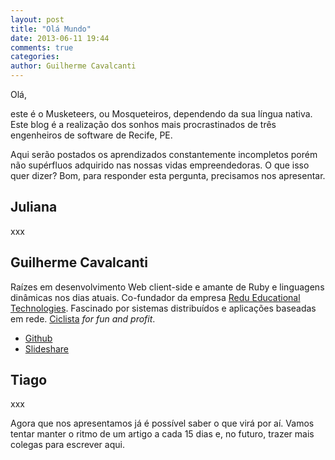 ```yaml
---
layout: post
title: "Olá Mundo"
date: 2013-06-11 19:44
comments: true
categories:
author: Guilherme Cavalcanti
---
```


Olá,

este é o Musketeers, ou Mosqueteiros, dependendo da sua língua nativa. Este blog é a realização dos sonhos mais procrastinados de três engenheiros de software de Recife, PE.

Aqui serão postados os aprendizados constantemente incompletos porém não supérfluos adquirido nas nossas vidas empreendedoras. O que isso quer dizer? Bom, para responder esta pergunta, precisamos nos apresentar.

## Juliana

xxx

## Guilherme Cavalcanti

Raízes em desenvolvimento Web client-side e amante de Ruby e linguagens dinâmicas nos dias atuais. Co-fundador da empresa [Redu Educational Technologies](http://redu.com.br). Fascinado por sistemas distribuídos e aplicações baseadas em rede. [Ciclista](http://www.strava.com/athletes/1339443) *for fun and profit*.

- [Github](http://github.com/guiocavalcanti)
- [Slideshare](http://www.slideshare.net/guiocavalcanti/)

## Tiago

xxx

Agora que nos apresentamos já é possível saber o que virá por aí. Vamos tentar manter o ritmo de um artigo a cada 15 dias e, no futuro, trazer mais colegas para escrever aqui.

